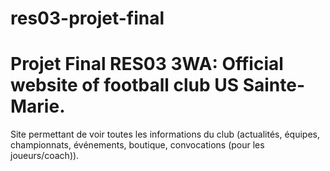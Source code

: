 # res03-projet-final

# Projet Final RES03 3WA: Official website of football club US Sainte-Marie.
 Site permettant de voir toutes les informations du club (actualités, équipes, championnats, événements, boutique, convocations (pour les joueurs/coach)).
